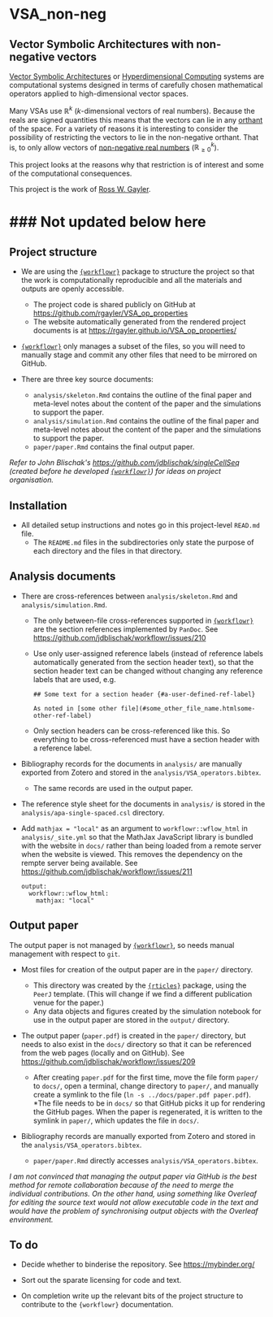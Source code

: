 # VSA_non-neg

## Vector Symbolic Architectures with non-negative vectors

[Vector Symbolic Architectures][vsa] or [Hyperdimensional Computing][hdcomp] systems
are computational systems designed in terms of carefully chosen mathematical operators
applied to high-dimensional vector spaces.

Many VSAs use $\mathbb{R}^k$ ($k$-dimensional vectors of real numbers).
Because the reals are signed quantities
this means that the vectors can lie in any [orthant][] of the space.
For a variety of reasons
it is interesting to consider 
the possibility of restricting the vectors to lie in the non-negative orthant.
That is, to only allow vectors of [non-negative real numbers][pos_real] ($\mathbb{R}_{\geq 0}^k$).

This project looks at the reasons why that restriction is of interest
and some of the computational consequences.

This project is the work of [Ross W. Gayler][rwg].

# ### Not updated below here ###

## Project structure

* We are using the [`{workflowr}`](https://github.com/jdblischak/workflowr) package 
to structure the project so that the work is computationally reproducible
and all the materials and outputs are openly accessible.
  * The project code is shared publicly on GitHub at https://github.com/rgayler/VSA_op_properties
  * The website automatically generated from the rendered project documents is at https://rgayler.github.io/VSA_op_properties/

* [`{workflowr}`](https://github.com/jdblischak/workflowr) only manages a subset of the files,
so you will need to manually stage and commit any other files
that need to be mirrored on GitHub.

* There are three key source documents:
  * `analysis/skeleton.Rmd` contains the outline of the final paper
  and meta-level notes about the content of the paper and the simulations to support the paper.
  * `analysis/simulation.Rmd` contains the outline of the final paper
  and meta-level notes about the content of the paper and the simulations to support the paper.
  * `paper/paper.Rmd` contains the final output paper.

*Refer to John Blischak's https://github.com/jdblischak/singleCellSeq 
(created before he developed  [`{workflowr}`](https://github.com/jdblischak/workflowr)) 
for ideas on project organisation.*

## Installation

* All detailed setup instructions and notes go in this project-level `READ.md` file.
  * The `README.md` files in the subdirectories only state the purpose of each directory
and the files in that directory.

## Analysis documents

* There are cross-references between `analysis/skeleton.Rmd` and `analysis/simulation.Rmd`.
  * The only between-file cross-references supported in  [`{workflowr}`](https://github.com/jdblischak/workflowr)
  are the section references implemented by `PanDoc`.
  See https://github.com/jdblischak/workflowr/issues/210
  * Use only user-assigned reference labels (instead of reference labels automatically generated from the section header text),
  so that the section header text can be changed without changing any reference labels that are used, e.g.

    ```
    ## Some text for a section header {#a-user-defined-ref-label}

    As noted in [some other file](#some_other_file_name.htmlsome-other-ref-label)
    ```
  * Only section headers can be cross-referenced like this.
  So everything to be cross-referenced must have a section header with a reference label.

* Bibliography records for the documents in `analysis/`
are manually exported from Zotero and stored in the `analysis/VSA_operators.bibtex`.
  * The same records are used in the output paper.

* The reference style sheet for the documents in `analysis/`
is stored in the `analysis/apa-single-spaced.csl` directory.

* Add `mathjax = "local"` as an argument to `workflowr::wflow_html` in `analysis/_site.yml`
so that the MathJax JavaScript library is bundled with the website in `docs/`
rather than being loaded from a remote server when the website is viewed.
This removes the dependency on the rempte server being available.
See https://github.com/jdblischak/workflowr/issues/211

  ```
  output:
    workflowr::wflow_html:
      mathjax: "local"
  ```

## Output paper

The output paper is not managed by [`{workflowr}`](https://github.com/jdblischak/workflowr),
so needs manual management with respect to `git`.

* Most files for creation of the output paper are in the `paper/` directory.
  * This directory was created by the [`{rticles}`](https://CRAN.R-project.org/package=rticles) package,
  using the `PeerJ` template.
  (This will change if we find a different publication venue for the paper.)
  * Any data objects and figures created by the simulation notebook
  for use in the output paper
  are stored in the `output/` directory.

* The output paper (`paper.pdf`) is created in the `paper/` directory,
but needs to also exist in the `docs/` directory
so that it can be referenced from the web pages (locally and on GitHub).
See https://github.com/jdblischak/workflowr/issues/209
  * After creating `paper.pdf` for the first time,
  move the file form `paper/` to `docs/`,
  open a terminal, change directory to `paper/`,
  and manually create a symlink to the file (`ln -s ../docs/paper.pdf paper.pdf`).
  *The file needs to be in `docs/` so that GitHub picks it up for rendering the GitHub pages.
  When the paper is regenerated, it is written to the symlink in `paper/`,
  which updates the file in `docs/`.
  
* Bibliography records are manually exported from Zotero and stored in the `analysis/VSA_operators.bibtex`.
  * `paper/paper.Rmd` directly accesses `analysis/VSA_operators.bibtex`.

*I am not convinced that managing the output paper via GitHub is the best method for remote collaboration
because of the need to merge the individual contributions.
On the other hand, using something like Overleaf for editing the source text
would not allow executable code in the text
and would have the problem of synchronising output objects with the Overleaf environment.*
  
## To do

* Decide whether to binderise the repository. See https://mybinder.org/

* Sort out the sparate licensing for code and text.

* On completion write up the relevant bits of the project structure to contribute to the `{workflowr}` documentation.

[rwg]: https://www.rossgayler.com/

[vsa]: https://arxiv.org/abs/cs/0412059
[hdcomp]: http://rctn.org/vs265/kanerva09-hyperdimensional.pdf
[orthant]: https://en.wikipedia.org/wiki/Orthant
[pos_real]: https://en.wikipedia.org/wiki/Positive_real_numbers


[workflowr]: https://github.com/jdblischak/workflowr
